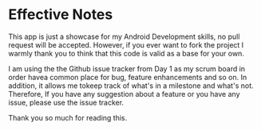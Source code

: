 # Effective Notes
This app is just a showcase for my Android Development skills, no pull request will be accepted. However, if you ever want to fork the project I warmly thank you to think that this code is valid as a base for your own.


I am using the the Github issue tracker from Day 1 as my scrum board in order havea common place for bug, feature enhancements and so on. In addition, it allows me tokeep track of what's in a milestone and what's not. Therefore, If you have any suggestion about a feature or you have any issue, please use the issue tracker.

Thank you so much for reading this.


